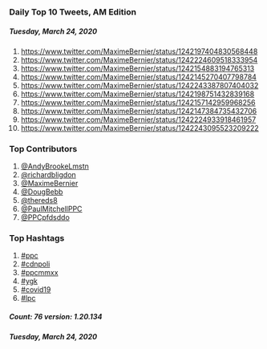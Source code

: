 ### Daily Top 10 Tweets, AM Edition
##### Tuesday, March 24, 2020
 1) https://www.twitter.com/MaximeBernier/status/1242197404830568448
 2) https://www.twitter.com/MaximeBernier/status/1242224609518333954
 3) https://www.twitter.com/MaximeBernier/status/1242154883194765313
 4) https://www.twitter.com/MaximeBernier/status/1242145270407798784
 5) https://www.twitter.com/MaximeBernier/status/1242243387807404032
 6) https://www.twitter.com/MaximeBernier/status/1242198751432839168
 7) https://www.twitter.com/MaximeBernier/status/1242157142959968256
 8) https://www.twitter.com/MaximeBernier/status/1242147384735432706
 9) https://www.twitter.com/MaximeBernier/status/1242224933918461957
10) https://www.twitter.com/MaximeBernier/status/1242243095523209222

### Top Contributors
  1) [@AndyBrookeLmstn](https://www.twitter.com/AndyBrookeLmstn)
  2) [@richardbligdon](https://www.twitter.com/richardbligdon)
  3) [@MaximeBernier](https://www.twitter.com/MaximeBernier)
  4) [@DougBebb](https://www.twitter.com/DougBebb)
  5) [@thereds8](https://www.twitter.com/thereds8)
  6) [@PaulMitchellPPC](https://www.twitter.com/PaulMitchellPPC)
  7) [@PPCpfdsddo](https://www.twitter.com/PPCpfdsddo)


### Top Hashtags

  1) [#ppc](https://www.twitter.com/hashtag/ppc)
  2) [#cdnpoli](https://www.twitter.com/hashtag/cdnpoli)
  3) [#ppcmmxx](https://www.twitter.com/hashtag/ppcmmxx)
  4) [#ygk](https://www.twitter.com/hashtag/ygk)
  5) [#covid19](https://www.twitter.com/hashtag/covid19)
  6) [#lpc](https://www.twitter.com/hashtag/lpc)

##### Count: 76	version: 1.20.134
##### Tuesday, March 24, 2020

